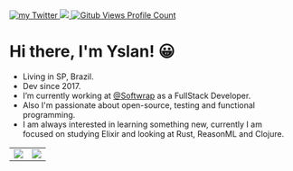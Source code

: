 <div>
  <a href="https://twitter.com/yslanramosdev">
    <img src="https://img.shields.io/badge/Twitter-@yslanramosdev-1DA1F2" alt="my Twitter" />
  </a>
  <a href="https://www.linkedin.com/in/yslan-ramos-887864195">
    <img src="https://img.shields.io/badge/Linkedin-Yslan%20Ramos-0e76a8" alt"my Linkedin" />
   </a>
  <a href="https://github.com/Tsugami">
    <img src="https://komarev.com/ghpvc/?username=tsugami&color=24292e&style=flat&label=Profile+Views" alt="Gitub Views Profile Count" />
  </a>
</div>

# Hi there, I'm Yslan! 😀

- Living in SP, Brazil.
- Dev since 2017.
- I’m currently working at [@Softwrap](https://softwrap.com.br/) as a FullStack Developer.
- Also I'm passionate about open-source, testing and functional programming.
- I am always interested in learning something new, currently I am focused on studying Elixir and looking at Rust, ReasonML and Clojure.

<table>
  <tr>
    <td align="center" style="padding=0;width=50%;">
      <img align="center" style="padding=0;" src="https://github-readme-stats.vercel.app/api?username=tsugami&show_icons=true&theme=default&count_private=true&hide_border=true&icon_color=41B883&title_color=41B883&text_color=34495E&bg_color=00000000" />
    </td>
    <td align="center" style="padding=0;width=50%;">
      <img align="center" style="padding=0;" src="https://github-readme-stats.vercel.app/api/top-langs/?username=tsugami&layout=compact&hide_border=true&icon_color=41B883&title_color=41B883&text_color=34495E&bg_color=00000000" />
    </td>
  </tr>
</table>
